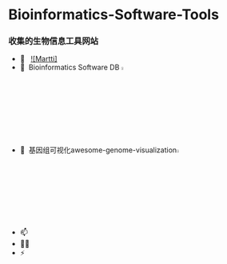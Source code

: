 # Bioinformatics-Software-Tools
###  收集的生物信息工具网站
- 🔭 &nbsp; [![Martti]](https://bioinformaticshome.com/tools/tools-main.html)
- 🌱 &nbsp;Bioinformatics Software DB  [<img  src="https://cmdcolin.github.io/awesome-genome-visualization/biocircos.png" width="4%" height="4%" />](https://bioinformaticshome.com/db/)
- 💬 &nbsp;基因组可视化awesome-genome-visualization[<img  src="https://cmdcolin.github.io/awesome-genome-visualization/accusyn.png" width="4%" height="4%" />](https://cmdcolin.github.io/awesome-genome-visualization/?latest=true)
- 📫 &nbsp;
- 👨‍💻 &nbsp;
- ⚡ &nbsp;

